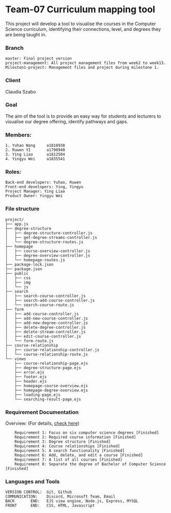 # Team-07 Curriculum mapping tool

This project will develop a tool to visualise the courses in the Computer Science curriculum, identifying their connections, level, and degrees they are being taught in. 

### Branch
```
master: Final project version
project-management: All project management files from week2 to week13.
Mileston1-project: Management files and project during milestone 1.
```


### Client
Claudia Szabo



### Goal
The aim of the tool is to provide an easy way for students and lecturers to visualise our degree offering, identify pathways and gaps. 



### Members:
```
1. Yuhao Wang     a1818938
2. Ruwen YI       a1790940
3. Ying Liao      a1812504
4. Yingyu Wei     a1835541
```



### Roles:
```
Back-end developers: Yuhao, Ruwen
Front-end developers: Ying, Yingyu
Project Manager: Ying Liao
Product Owner: Yingyu Wei
```

### File structure
```
project/
├── app.js
├── degree-structure
│   ├── degree-structure-controller.js
│   ├── get-degree-streams-controller.js
│   └── degree-structure-routes.js
├── homepage
│   ├── course-overview-controller.js
│   ├── degree-overview-controller.js
│   └── homepage-routes.js
├── package-lock.json
├── package.json
├── public
│   ├── css
│   ├── img
│   └── js
├── search
│   ├── search-course-controller.js
│   ├── search-add-course-controller.js
│   └── search-course-route.js
├── form
│   ├── add-course-controller.js
│   ├── add-new-course-controller.js
│   ├── add-new-degree-controller.js
│   ├── delete-degree-controller.js
│   ├── delete-stream-controller.js
│   ├── edit-course-controller.js
│   └── form-route.js
├── course-relationship
│   ├── course-relationship-controller.js
│   └── course-relationship-route.js
└── views
    ├── course-relationship-page.ejs
    ├── degree-structure-page.ejs
    ├── error.ejs
    ├── footer.ejs
    ├── header.ejs
    ├── homepage-course-overview.ejs
    ├── homepage-degree-overview.ejs
    ├── loading-page.ejs
    └── searching-result-page.ejs
```



### Requirement Documentation
Overview: (For details, [check here](https://uao365-my.sharepoint.com/:w:/g/personal/a1812504_adelaide_edu_au/ETe1OxF8f-BGgkDxHUQxRGMBsODAfC_TF3_ALao0pbYzhg?e=lrIoTV))
```
    Requirement 1: Focus on six computer science degrees [Finished] 
    Requirement 2: Required course information [Finished]
    Requirement 3: Degree structure [Finished]
    Requirement 4: Course relationships [Finished]  
    Requirement 5: A search functionality [Finished]  
    Requirement 6: Add, delete, and edit a course [Finished]
    Requirement 7: A list of all courses [Finished] 
    Requirement 8: Separate the degree of Bachelor of Computer Science [Finished]
```




### Languages and Tools
```
VERSION CONTROL:  Git, Github
COMMUNICATION:    Discord, Microsoft Team, Email
BACK       END:   EJS view engine, Node.js, Express, MYSQL
FRONT      END:   CSS, HTML, Javascript
```
